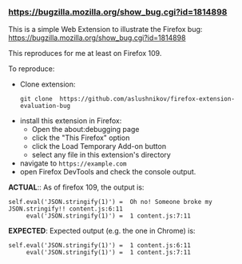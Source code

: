 ### https://bugzilla.mozilla.org/show_bug.cgi?id=1814898

This is a simple Web Extension to illustrate the Firefox bug: https://bugzilla.mozilla.org/show_bug.cgi?id=1814898

This reproduces for me at least on Firefox 109.

To reproduce:
- Clone extension: 
  ```
  git clone  https://github.com/aslushnikov/firefox-extension-evaluation-bug
  ```
- install this extension in Firefox:
  * Open the about:debugging page
  * click the "This Firefox" option
  * click the Load Temporary Add-on button
  * select any file in this extension's directory
- navigate to `https://example.com`
- open Firefox DevTools and check the console output.

**ACTUAL**:: As of firefox 109, the output is:

```
self.eval('JSON.stringify(1)') =  Oh no! Someone broke my JSON.stringify!! content.js:6:11
     eval('JSON.stringify(1)') =  1 content.js:7:11
```

**EXPECTED**: Expected output (e.g. the one in Chrome) is:
```
self.eval('JSON.stringify(1)') =  1 content.js:6:11
     eval('JSON.stringify(1)') =  1 content.js:7:11
```
